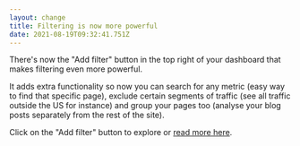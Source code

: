 ```yaml
---
layout: change
title: Filtering is now more powerful
date: 2021-08-19T09:32:41.751Z
---
```

There's now the "Add filter" button in the top right of your dashboard that makes filtering even more powerful.

It adds extra functionality so now you can search for any metric (easy way to find that specific page), exclude certain segments of traffic (see all traffic outside the US for instance) and group your pages too (analyse your blog posts separately from the rest of the site).

Click on the "Add filter" button to explore or [read more here](https://plausible.io/docs/filters-segments).
